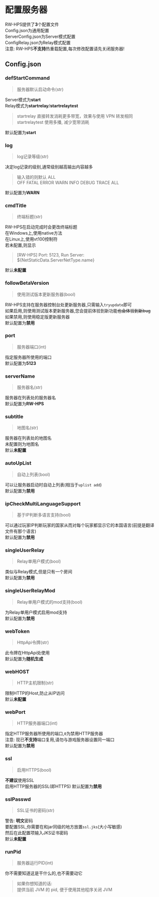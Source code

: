 # 配置服务器

RW-HPS提供了**3**个配置文件\
Config.json为通用配置\
ServerConfig.json为Server模式配置\
ConfigRelay.json为Relay模式配置\
注意: RW-HPS**不支持**热重载配置,每次修改配置请先关闭服务器!

## Config.json

### defStartCommand

> 服务器默认启动命令(str)

Server模式为**start**\
Relay模式为**startrelay**/**startrelaytest**

> startrelay 直接转发消耗更多带宽，效果与使用 VPN 转发相同\
> startrelaytest 使用多播, 减少宽带消耗

默认配置为**start**

### log

> log记录等级(str)

决定log记录的级别,通常级别越高输出内容越多

> 输入错的则默认 ALL\
> OFF FATAL ERROR WARN INFO DEBUG TRACE ALL

默认配置为**WARN**

### cmdTitle

> 终端标题(str)

RW-HPS在启动完成时会更改终端标题\
在Windows上,使用native方法\
在Linux上,使用vt100控制符\
若未配置,则显示

> \[RW-HPS] Port: 5123, Run Server: \${NetStaticData.ServerNetType.name}

默认**未配置**

### followBetaVersion

> 使用测试版本更新服务器(bool)

RW-HPS支持在服务器控制台处更新服务器,只需输入`tryupdate`即可\
如果启用,则使用测试版本更新服务器,您会提前体验到新功能~~也会体验到新bug~~\
如果禁用,则使用稳定版更新服务器\
默认配置为**禁用**

### port

> 服务器端口(int)

指定服务器所使用的端口\
默认配置为**5123**

### serverName

> 服务器名(str)

服务器在列表处的服务器名\
默认配置为**RW-HPS**

### subtitle

> 地图名(str)

服务器在列表处的地图名\
未配置则为地图名\
默认**未配置**

### autoUpList

> 自动上列表(bool)

可以让服务器启动时自动上列表(相当于`uplist add`)\
默认配置为**禁用**

### ipCheckMultiLanguageSupport

> 基于IP判断多语言支持(bool)

可以通过玩家IP判断玩家的国家从而对每个玩家都显示它的本国语言(前提是翻译文件有那个语言)\
默认配置为**禁用**

### singleUserRelay

> Relay单用户模式(bool)

类似与Relay模式,但是只有一个房间\
默认配置为**禁用**

### singleUserRelayMod

> Relay单用户模式的mod支持(bool)

为Relay单用户模式启用mod支持\
默认配置为**禁用**

### webToken

> HttpApi令牌(str)

此令牌在HttpApi处使用\
默认配置为**随机生成**

### webHOST

> HTTP主机限制(str)

限制HTTP的Host,防止从IP访问\
默认**未配置**

### webPort

> HTTP服务器端口(int)

指定HTTP服务器所使用的端口,`0`为禁用HTTP服务器\
注意: 现已**不支持**端口复用,请勿与游戏服务器设置同一端口\
默认配置为**禁用**

### ssl

> 启用HTTPS(bool)

**不建议**使用SSL\
启用HTTP服务器的SSL(即HTTPS)
默认配置为**禁用**

### sslPasswd

> SSL证书的密码(str)

警告: **明文**密码\
要配置SSL,你需要在和jar同级的地方放置`ssl.jks`(大小写敏感)\
然后在此配置项输入JKS证书密码\
默认**未配置**

### runPid

> 服务器运行PID(int)

你不需要知道这是干什么的,也不需要动它

> 如果你想知道的话:\
> 提供当前 JVM 的 pid, 便于使用其他程序关闭 JVM

